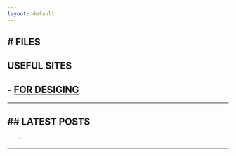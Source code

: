 ```yaml
---
layout: default
---
```


<div id="content"><h2 id="-files"># FILES</h2>
<h2 id="useful-sites">USEFUL SITES</h2>
<h2 id="--for-desigingunkn0wng4m1n9unkn0wng4m1n9githubiouseful-sites-designmd">- <a href="unkn0wng4m1n9/unkn0wng4m1n9.github.io/useful-sites-design.html">FOR DESIGING</a></h2>
<hr />
<h2 id="-latest-posts">## LATEST POSTS</h2>
<ul>
- 
</ul>
<hr /></div>